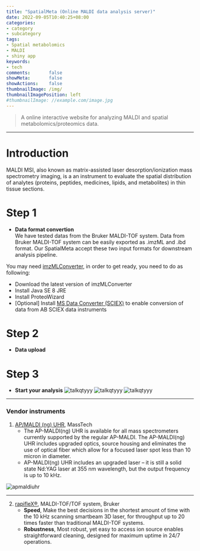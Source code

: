 ```yaml
---
title: "SpatialMeta (Online MALDI data analysis server)"
date: 2022-09-05T10:40:25+08:00
categories:
- category
- subcategory
tags:
- Spatial metabolomics
- MALDI
- shiny app
keywords:
- tech
comments:       false
showMeta:       false
showActions:    false
thumbnailImage: /img/
thumbnailImagePosition: left
#thumbnailImage: //example.com/image.jpg
---
```


> A online interactive website for analyzing MALDI and spatial metabolomics/proteomics data.

<!--more-->

---
# Introduction
MALDI MSI, also known as matrix-assisted laser desorption/ionization mass spectrometry imaging, is a
an instrument to evaluate the spatial distribution of analytes (proteins, peptides, medicines, lipids, and metabolites) in thin tissue sections.


# Step 1
- **Data format convertion**\
We have tested datas from the Bruker MALDI-TOF system. Data from Bruker MALDI-TOF system can be easily exported as .imzML and .ibd format. Our SpatialMeta accept these two input formats for downstream analysis pipeline.

You may need [imzMLConverter](https://github.com/AlanRace/imzMLConverter),
in order to get ready, you need to do as following:
- Download the latest version of imzMLConverter
- Install Java SE 8 JRE
- Install ProteoWizard
- [Optional] Install [MS Data Converter (SCIEX)](https://sciex.com/form-pages/sw-downloads-form?d=ab_sciex_ms_data_converter_V1.3%20beta.zip&asset=software&softwareProduct=MS%20Data%20Converter%20(Beta%20Version%201.3)) to enable conversion of data from AB SCIEX data instruments




# Step 2
- **Data upload**



# Step 3
- **Start your analysis**
![talkqtyyy](/img/spatial_meta_explorerx.png)
![talkqtyyy](/img/spatial_meta_explorer2.png)
![talkqtyyy](/img/spatial_meta_explorer3.png)

---
### Vendor instruments
1. [AP/MALDI (ng) UHR](https://www.apmaldi.com/main/products/apmaldi-ng-uhr/), MassTech
    - The AP-MALDI(ng) UHR is available for all mass spectrometers currently supported by the regular AP-MALDI. The AP-MALDI(ng) UHR includes upgraded optics, source housing and eliminates the use of optical fiber which allow for a focused laser spot less than 10 micron in diameter.
    - AP-MALDI(ng) UHR includes an upgraded laser – it is still a solid state Nd:YAG laser at 355 nm wavelength, but the output frequency is up to 10 kHz.
    
![apmaldiuhr](/img/Snipaste_2022-09-10_15-26-39.png)

---
2. [rapifleX®](https://www.bruker.com/en/products-and-solutions/mass-spectrometry/maldi-tof/rapiflex.html), MALDI-TOF/TOF system, Bruker
    - **Speed**, Make the best decisions in the shortest amount of time with the 10 kHz scanning smartbeam 3D laser, for throughput up to 20 times faster than traditional MALDI-TOF systems.
    - **Robustness**, Most robust, yet easy to access ion source enables straightforward cleaning, designed for maximum uptime in 24/7 operations.
    
    
    
    
    